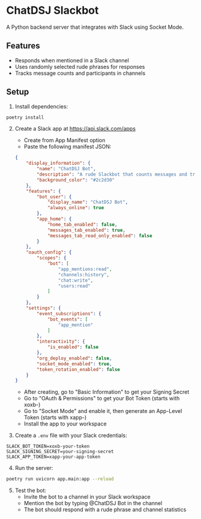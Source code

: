 # ChatDSJ Slackbot

A Python backend server that integrates with Slack using Socket Mode.

## Features

- Responds when mentioned in a Slack channel
- Uses randomly selected rude phrases for responses
- Tracks message counts and participants in channels

## Setup

1. Install dependencies:
```bash
poetry install
```

2. Create a Slack app at https://api.slack.com/apps
   - Create from App Manifest option
   - Paste the following manifest JSON:
   ```json
   {
       "display_information": {
           "name": "ChatDSJ Bot",
           "description": "A rude Slackbot that counts messages and tracks participants",
           "background_color": "#2c2d30"
       },
       "features": {
           "bot_user": {
               "display_name": "ChatDSJ Bot",
               "always_online": true
           },
           "app_home": {
               "home_tab_enabled": false,
               "messages_tab_enabled": true,
               "messages_tab_read_only_enabled": false
           }
       },
       "oauth_config": {
           "scopes": {
               "bot": [
                   "app_mentions:read",
                   "channels:history",
                   "chat:write",
                   "users:read"
               ]
           }
       },
       "settings": {
           "event_subscriptions": {
               "bot_events": [
                   "app_mention"
               ]
           },
           "interactivity": {
               "is_enabled": false
           },
           "org_deploy_enabled": false,
           "socket_mode_enabled": true,
           "token_rotation_enabled": false
       }
   }
   ```
   - After creating, go to "Basic Information" to get your Signing Secret
   - Go to "OAuth & Permissions" to get your Bot Token (starts with xoxb-)
   - Go to "Socket Mode" and enable it, then generate an App-Level Token (starts with xapp-)
   - Install the app to your workspace

3. Create a `.env` file with your Slack credentials:
```
SLACK_BOT_TOKEN=xoxb-your-token
SLACK_SIGNING_SECRET=your-signing-secret
SLACK_APP_TOKEN=xapp-your-app-token
```

4. Run the server:
```bash
poetry run uvicorn app.main:app --reload
```

5. Test the bot:
   - Invite the bot to a channel in your Slack workspace
   - Mention the bot by typing @ChatDSJ Bot in the channel
   - The bot should respond with a rude phrase and channel statistics
